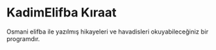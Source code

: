 # KadimElifba Kıraat

Osmani elifba ile yazılmış hikayeleri ve havadisleri okuyabileceğiniz bir programdır.
